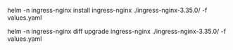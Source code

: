 helm -n ingress-nginx install ingress-nginx ./ingress-nginx-3.35.0/ -f values.yaml

helm -n ingress-nginx diff upgrade ingress-nginx ./ingress-nginx-3.35.0/ -f values.yaml